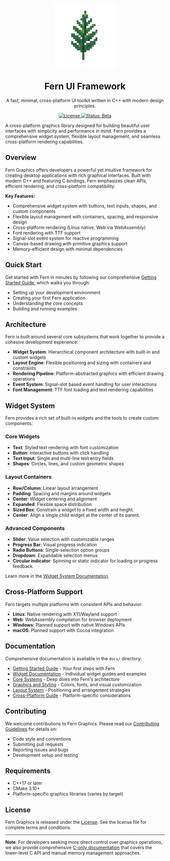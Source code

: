 <p align="center">
  <img src="assets/logo.png" alt="Fern Graphics Logo" width="200"/>
</p>

<h1 align="center">Fern UI Framework</h1>

<p align="center">
  A fast, minimal, cross-platform UI toolkit written in C++ with modern design principles.
</p>


<p align="center">
  <a href="https://github.com/fernkit/fern/blob/main/LICENCE">
    <img src="https://img.shields.io/badge/license-MIT-blue.svg" alt="License" />
  </a>
  <a href="#">
    <img src="https://img.shields.io/badge/status-beta-orange" alt="Status: Beta" />
  </a>
</p>

A cross-platform graphics library designed for building beautiful user interfaces with simplicity and performance in mind. Fern provides a comprehensive widget system, flexible layout management, and seamless cross-platform rendering capabilities.

## Overview

Fern Graphics offers developers a powerful yet intuitive framework for creating desktop applications with rich graphical interfaces. Built with modern C++ and featuring C bindings, Fern emphasizes clean APIs, efficient rendering, and cross-platform compatibility.

**Key Features:**
- Comprehensive widget system with buttons, text inputs, shapes, and custom components
- Flexible layout management with containers, spacing, and responsive design
- Cross-platform rendering (Linux native, Web via WebAssembly)
- Font rendering with TTF support
- Signal-slot event system for reactive programming
- Canvas-based drawing with primitive graphics support
- Memory-efficient design with minimal dependencies

## Quick Start

Get started with Fern in minutes by following our comprehensive [Getting Started Guide](docs/getting-started.md), which walks you through:

- Setting up your development environment
- Creating your first Fern application
- Understanding the core concepts
- Building and running examples

## Architecture

Fern is built around several core subsystems that work together to provide a cohesive development experience:

- **Widget System**: Hierarchical component architecture with built-in and custom widgets
- **Layout Engine**: Flexible positioning and sizing with containers and constraints
- **Rendering Pipeline**: Platform-abstracted graphics with efficient drawing operations
- **Event System**: Signal-slot based event handling for user interactions
- **Font Management**: TTF font loading and text rendering capabilities

## Widget System

Fern provides a rich set of built-in widgets and the tools to create custom components:

### Core Widgets
- **Text**: Styled text rendering with font customization
- **Button**: Interactive buttons with click handling
- **Text Input**: Single and multi-line text entry fields
- **Shapes**: Circles, lines, and custom geometric shapes

### Layout Containers
- **Row/Column**: Linear layout arrangement
- **Padding**: Spacing and margins around widgets
- **Center**: Widget centering and alignment
- **Expanded**: Flexible space distribution
- **Sized Box**: Constrain a widget to a fixed width and height.
- **Center**: Align a single child widget at the center of its parent.
  
### Advanced Components
- **Slider**: Value selection with customizable ranges
- **Progress Bar**: Visual progress indication
- **Radio Buttons**: Single-selection option groups
- **Dropdown**: Expandable selection menus
- **Circular indicator**: Spinning or static indicator for loading or progress feedback.

Learn more in the [Widget System Documentation](docs/core/widget-system.md).

## Cross-Platform Support

Fern targets multiple platforms with consistent APIs and behavior:

- **Linux**: Native rendering with X11/Wayland support
- **Web**: WebAssembly compilation for browser deployment
- **Windows**: Planned support with native Windows APIs
- **macOS**: Planned support with Cocoa integration

## Documentation

Comprehensive documentation is available in the `docs/` directory:

- [Getting Started Guide](docs/getting-started.md) - Your first steps with Fern
- [Widget Documentation](docs/widgets/) - Individual widget guides and examples
- [Core Systems](docs/core/) - Deep dives into Fern's architecture
- [Graphics and Styling](docs/graphics/) - Colors, fonts, and visual customization
- [Layout System](docs/layout/) - Positioning and arrangement strategies
- [Cross-Platform Guide](docs/platform/) - Platform-specific considerations

## Contributing

We welcome contributions to Fern Graphics. Please read our [Contributing Guidelines](CONTRIBUTING.md) for details on:

- Code style and conventions
- Submitting pull requests
- Reporting issues and bugs
- Development setup and testing

## Requirements

- C++17 or later
- CMake 3.10+
- Platform-specific graphics libraries (varies by target)

## License

Fern Graphics is released under the [License](LICENCE). See the license file for complete terms and conditions.

---

**Note**: For developers seeking more direct control over graphics operations, we also provide comprehensive [C-only documentation](docs/c-docs.md) that covers the lower-level C API and manual memory management approaches.
